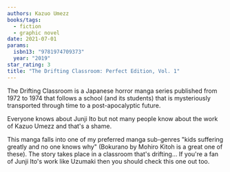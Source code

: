 ```yaml
---
authors: Kazuo Umezz
books/tags:
  - fiction
  - graphic novel
date: 2021-07-01
params:
  isbn13: "9781974709373"
  year: "2019"
star_rating: 3
title: "The Drifting Classroom: Perfect Edition, Vol. 1"
---
```


The Drifting Classroom is a Japanese horror manga series published from 1972 to
1974 that follows a school (and its students) that is mysteriously transported
through time to a post-apocalyptic future.

<!--more-->

Everyone knows about Junji Ito but not many people know about the work of Kazuo
Umezz and that's a shame.

This manga falls into one of my preferred manga sub-genres "kids suffering
greatly and no one knows why" (Bokurano by Mohiro Kitoh is a great one of
these). The story takes place in a classroom that's drifting... If you're a fan
of Junji Ito's work like Uzumaki then you should check this one out too.
